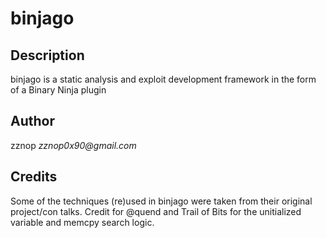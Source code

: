 # binjago

## Description
binjago is a static analysis and exploit development framework in the form of a Binary Ninja plugin

## Author
zznop _zznop0x90@gmail.com_

## Credits
Some of the techniques (re)used in binjago were taken from their original project/con talks. Credit for @quend and Trail of Bits for the unitialized variable and memcpy search logic.